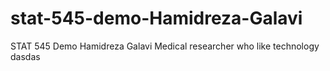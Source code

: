 # stat-545-demo-Hamidreza-Galavi
STAT 545 Demo
Hamidreza Galavi
Medical researcher who like technology 
dasdas
